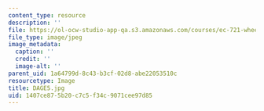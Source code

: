 ```yaml
---
content_type: resource
description: ''
file: https://ol-ocw-studio-app-qa.s3.amazonaws.com/courses/ec-721-wheelchair-design-in-developing-countries-spring-2009/1407ce875b20c7c5f34c9071cee97d85_DAGE5.jpg
file_type: image/jpeg
image_metadata:
  caption: ''
  credit: ''
  image-alt: ''
parent_uid: 1a64799d-8c43-b3cf-02d8-abe22053510c
resourcetype: Image
title: DAGE5.jpg
uid: 1407ce87-5b20-c7c5-f34c-9071cee97d85
---
```

